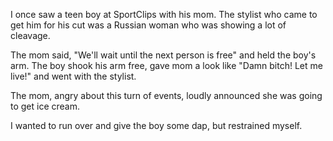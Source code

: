 I once saw a teen boy at SportClips with his mom. The stylist who came to get him for his cut was a Russian woman who was showing a lot of cleavage. 

The mom said, "We'll wait until the next person is free" and held the boy's arm. The boy shook his arm free, gave mom a look like "Damn bitch! Let me live!" and went with the stylist. 

The mom, angry about this turn of events, loudly announced she was going to get ice cream.

I wanted to run over and give the boy some dap, but restrained myself.